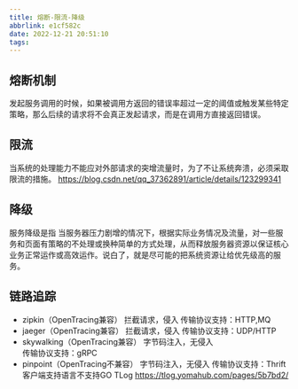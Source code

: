 ```yaml
---
title: 熔断-限流-降级
abbrlink: e1cf582c
date: 2022-12-21 20:51:10
tags:
---
```

## 熔断机制
发起服务调用的时候，如果被调用方返回的错误率超过一定的阈值或触发某些特定策略，那么后续的请求将不会真正发起请求，而是在调用方直接返回错误。

## 限流
当系统的处理能力不能应对外部请求的突增流量时，为了不让系统奔溃，必须采取限流的措施。
https://blog.csdn.net/qq_37362891/article/details/123299341

## 降级
服务降级是指 当服务器压力剧增的情况下，根据实际业务情况及流量，对一些服务和页面有策略的不处理或换种简单的方式处理，从而释放服务器资源以保证核心业务正常运作或高效运作。说白了，就是尽可能的把系统资源让给优先级高的服务。

## 链路追踪
- zipkin（OpenTracing兼容）
拦截请求，侵入
传输协议支持：HTTP,MQ
- jaeger（OpenTracing兼容）
拦截请求，侵入
传输协议支持：UDP/HTTP
- skywalking（OpenTracing兼容）
字节码注入，无侵入	
传输协议支持：gRPC
- pinpoint（OpenTracing不兼容）
字节码注入，无侵入
传输协议支持：Thrift
客户端支持语言不支持GO
TLog
https://tlog.yomahub.com/pages/5b7bd2/